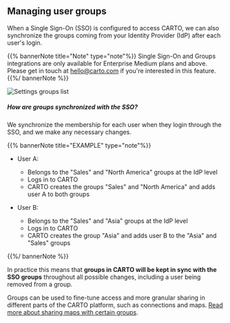 ## Managing user groups

When a Single Sign-On (SSO) is configured to access CARTO, we can also synchronize the groups coming from your Identity Provider (IdP) after each user's login.

{{% bannerNote title="Note" type="note"%}}
Single Sign-On and Groups integrations are only available for Enterprise Medium plans and above. Please get in touch at hello@carto.com if you're interested in this feature.
{{%/ bannerNote %}}

![Settings groups list](/img/cloud-native-workspace/settings/settings_groups_list.png)

##### How are groups synchronized with the SSO?

We synchronize the membership for each user when they login through the SSO, and we make any necessary changes.

{{% bannerNote title="EXAMPLE" type="note"%}}
- User A:
    - Belongs to the "Sales" and "North America" groups at the IdP level
    - Logs in to CARTO
    - CARTO creates the groups "Sales" and "North America" and adds user A to both groups

- User B:
    - Belongs to the "Sales" and "Asia" groups at the IdP level
    - Logs in to CARTO
    - CARTO creates the group "Asia" and adds user B to the "Asia" and "Sales" groups

{{%/ bannerNote %}}

In practice this means that **groups in CARTO will be kept in sync with the SSO groups** throughout all possible changes, including a user being removed from a group.

Groups can be used to fine-tune access and more granular sharing in different parts of the CARTO platform, such as connections and maps. [Read more about sharing maps with certain groups](/carto-user-manual/maps/publishing-and-sharing-maps/#sharing-with-certain-groups).


